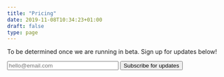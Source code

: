 ```yaml
---
title: "Pricing"
date: 2019-11-08T10:34:23+01:00
draft: false
type: page
---
```


To be determined once we are running in beta. Sign up for updates below!

<div class="call">
  <div class="call-box-top">  
    <form action="https://formspree.io/xdoobqoq" method="POST">
      <input type="email" name="email" style="width: 260px" placeholder="hello@email.com">
      <input class="button" type="submit" value="Subscribe for updates">
    </form>
  </div>
</div>
